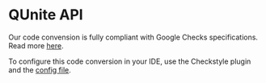 # QUnite API

Our code convension is fully compliant with Google Checks specifications. 
Read more [here](https://google.github.io/styleguide/javaguide.html).

To configure this code conversion in your IDE, 
use the Checkstyle plugin and the [config file](config/checkstyle.xml).